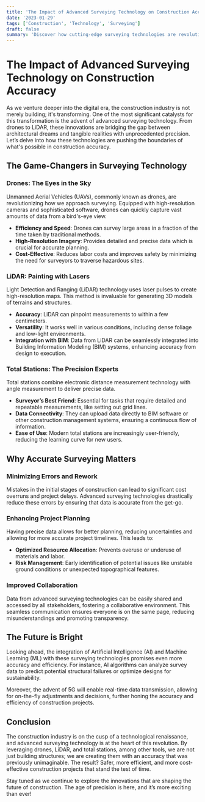 ```yaml
---
title: 'The Impact of Advanced Surveying Technology on Construction Accuracy'
date: '2023-01-29'
tags: ['Construction', 'Technology', 'Surveying']
draft: false
summary: 'Discover how cutting-edge surveying technologies are revolutionizing construction accuracy, reducing errors, and optimizing workflows in the industry.'
---
```


# The Impact of Advanced Surveying Technology on Construction Accuracy

As we venture deeper into the digital era, the construction industry is not merely building; it's transforming. One of the most significant catalysts for this transformation is the advent of advanced surveying technology. From drones to LiDAR, these innovations are bridging the gap between architectural dreams and tangible realities with unprecedented precision. Let’s delve into how these technologies are pushing the boundaries of what's possible in construction accuracy.

## The Game-Changers in Surveying Technology

### Drones: The Eyes in the Sky

Unmanned Aerial Vehicles (UAVs), commonly known as drones, are revolutionizing how we approach surveying. Equipped with high-resolution cameras and sophisticated software, drones can quickly capture vast amounts of data from a bird's-eye view.

- **Efficiency and Speed**: Drones can survey large areas in a fraction of the time taken by traditional methods.
- **High-Resolution Imagery**: Provides detailed and precise data which is crucial for accurate planning.
- **Cost-Effective**: Reduces labor costs and improves safety by minimizing the need for surveyors to traverse hazardous sites.

### LiDAR: Painting with Lasers

Light Detection and Ranging (LiDAR) technology uses laser pulses to create high-resolution maps. This method is invaluable for generating 3D models of terrains and structures.

- **Accuracy**: LiDAR can pinpoint measurements to within a few centimeters.
- **Versatility**: It works well in various conditions, including dense foliage and low-light environments.
- **Integration with BIM**: Data from LiDAR can be seamlessly integrated into Building Information Modeling (BIM) systems, enhancing accuracy from design to execution.

### Total Stations: The Precision Experts

Total stations combine electronic distance measurement technology with angle measurement to deliver precise data.

- **Surveyor’s Best Friend**: Essential for tasks that require detailed and repeatable measurements, like setting out grid lines.
- **Data Connectivity**: They can upload data directly to BIM software or other construction management systems, ensuring a continuous flow of information.
- **Ease of Use**: Modern total stations are increasingly user-friendly, reducing the learning curve for new users.

## Why Accurate Surveying Matters

### Minimizing Errors and Rework

Mistakes in the initial stages of construction can lead to significant cost overruns and project delays. Advanced surveying technologies drastically reduce these errors by ensuring that data is accurate from the get-go.

### Enhancing Project Planning

Having precise data allows for better planning, reducing uncertainties and allowing for more accurate project timelines. This leads to:

- **Optimized Resource Allocation**: Prevents overuse or underuse of materials and labor.
- **Risk Management**: Early identification of potential issues like unstable ground conditions or unexpected topographical features.

### Improved Collaboration

Data from advanced surveying technologies can be easily shared and accessed by all stakeholders, fostering a collaborative environment. This seamless communication ensures everyone is on the same page, reducing misunderstandings and promoting transparency.

## The Future is Bright

Looking ahead, the integration of Artificial Intelligence (AI) and Machine Learning (ML) with these surveying technologies promises even more accuracy and efficiency. For instance, AI algorithms can analyze survey data to predict potential structural failures or optimize designs for sustainability.

Moreover, the advent of 5G will enable real-time data transmission, allowing for on-the-fly adjustments and decisions, further honing the accuracy and efficiency of construction projects.

## Conclusion

The construction industry is on the cusp of a technological renaissance, and advanced surveying technology is at the heart of this revolution. By leveraging drones, LiDAR, and total stations, among other tools, we are not just building structures; we are creating them with an accuracy that was previously unimaginable. The result? Safer, more efficient, and more cost-effective construction projects that stand the test of time.

Stay tuned as we continue to explore the innovations that are shaping the future of construction. The age of precision is here, and it’s more exciting than ever!